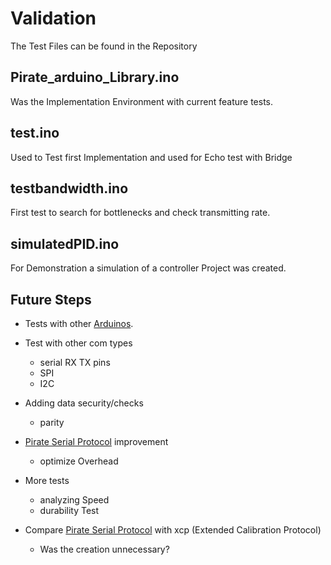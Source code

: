 # Validation
The Test Files can be found in the Repository

## Pirate_arduino_Library.ino

Was the Implementation Environment with current feature tests.

## test.ino

Used to Test first Implementation and used for Echo test with Bridge

## testbandwidth.ino

First test to search for bottlenecks and check transmitting rate.

## simulatedPID.ino

For Demonstration a simulation of a controller Project was created.

## Future Steps

- Tests with other [Arduinos](Theory/arduino.md).

- Test with other com types
    - serial RX TX pins
    - SPI
    - I2C


- Adding data security/checks
    - parity

- [Pirate Serial Protocol](pirate-serial-protocol.md) improvement
    - optimize Overhead

- More tests
    - analyzing Speed
    - durability Test

- Compare [Pirate Serial Protocol](pirate-serial-protocol.md) with xcp (Extended Calibration Protocol)
    - Was the creation unnecessary?
